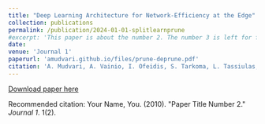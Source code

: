 ```yaml
---
title: "Deep Learning Architecture for Network-Efficiency at the Edge"
collection: publications
permalink: /publication/2024-01-01-splitlearnprune
#excerpt: 'This paper is about the number 2. The number 3 is left for future work.'
date: 
venue: 'Journal 1'
paperurl: 'amudvari.github.io/files/prune-deprune.pdf'
citation: 'A. Mudvari, A. Vainio, I. Ofeidis, S. Tarkoma, L. Tassiulas, " Deep Learning Architecture for Network-Efficiency at the Edge", arXiv preprint arXiv:2311.05739 (2023), submission to ACM transactions to Internet Technology'
---
```



[Download paper here](amudvari.github.io/files/paper2.pdf)

Recommended citation: Your Name, You. (2010). "Paper Title Number 2." <i>Journal 1</i>. 1(2).